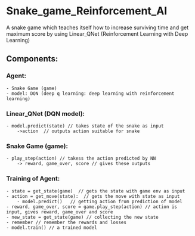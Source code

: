 # Snake_game_Reinforcement_AI

A snake game which teaches itself how to increase surviving time and get maximum score by using Linear_QNet (Reinforcement Learning with Deep Learning)

## Components:

### Agent:
    - Snake Game (game)
    - model: DQN (deep q learning: deep learning with reinforcement learning)

### Linear_QNet (DQN model):
    - model.predict(state) // takes state of the snake as input
        ->action  // outputs action suitable for snake
        
### Snake Game (game):
    - play_step(action) // takess the action predicted by NN
        -> reward, game_over, score // gives these outputs

### Training of Agent:
    - state = get_state(game)  // gets the state with game env as input
    - action = get_move(state):  // gets the move with state as input
        - model.predict()   // getting action from prediction of model
    - reward, game_over, score = game.play_step(action) // action is input, gives reward, game_over and score
    - new_state = get_state(game) // collecting the new state
    - remember // remember the rewards and losses
    - model.train() // a trained model